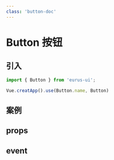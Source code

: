 ```yaml
---
class: 'button-doc'
---
```

# Button 按钮

## 引入

```javascript
import { Button } from 'eurus-ui';

Vue.creatApp().use(Button.name, Button)
```

## 案例
<code-demo
  src="button/demo/demo0.vue"
/>

## props

## event
